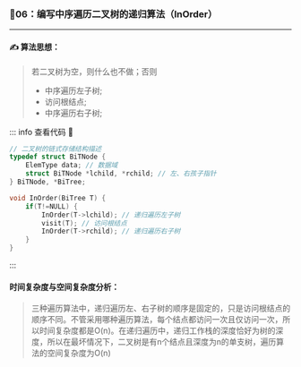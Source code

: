 ### :page_with_curl:06：编写中序遍历二叉树的递归算法（InOrder）

---

#### :writing_hand: 算法思想：
> 若二叉树为空，则什么也不做；否则
> - 中序遍历左子树;
> - 访问根结点;
> - 中序遍历右子树;

<!-- ::: details 查看代码  -->
::: info  查看代码 :cup_with_straw:
```C
// 二叉树的链式存储结构描述
typedef struct BiTNode {
    ElemType data; // 数据域
    struct BiTNode *lchild, *rchild; // 左、右孩子指针
} BiTNode, *BiTree;

void InOrder(BiTree T) {
    if(T!=NULL) {
        InOrder(T->lchild); // 递归遍历左子树
        visit(T); // 访问根结点
        InOrder(T->rchild); // 递归遍历右子树
    }
}

```

:::
#### 时间复杂度与空间复杂度分析：
> 三种遍历算法中，递归遍历左、右子树的顺序是固定的，只是访问根结点的顺序不同。不管采用哪种遍历算法，每个结点都访问一次且仅访问一次，所以时间复杂度都是O(n)。在递归遍历中，递归工作栈的深度恰好为树的深度，所以在最坏情况下，二叉树是有n个结点且深度为n的单支树，遍历算法的空间复杂度为O(n)
